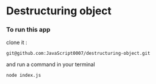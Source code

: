 # Destructuring object

### To run this app
clone it :
```
git@github.com:JavaScript0007/destructuring-object.git
```

and run a command in your terminal
```
node index.js
```
